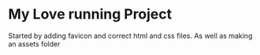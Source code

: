 # My Love running Project

Started by adding favicon and correct html and css files. As well as making an assets folder